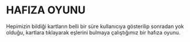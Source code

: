 # HAFIZA OYUNU

Hepimizin bildiği kartların belli bir süre kullanıcıya gösterilip sonradan yok olduğu, kartlara tıklayarak eşlerini bulmaya çalıştığımız bir hafıza oyunu.
